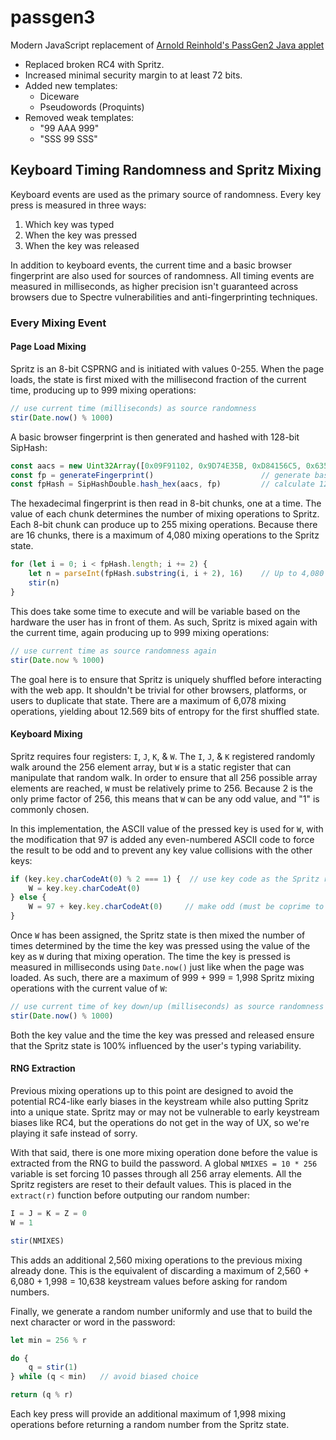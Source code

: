 # passgen3
Modern JavaScript replacement of [Arnold Reinhold's PassGen2 Java applet](https://theworld.com/~reinhold/passgen.html)

- Replaced broken RC4 with Spritz.
- Increased minimal security margin to at least 72 bits.
- Added new templates:
  - Diceware
  - Pseudowords (Proquints)
- Removed weak templates:
  - "99 AAA 999"
  - "SSS 99 SSS"

## Keyboard Timing Randomness and Spritz Mixing
Keyboard events are used as the primary source of randomness. Every key press is measured in three ways:

1. Which key was typed
2. When the key was pressed
3. When the key was released

In addition to keyboard events, the current time and a basic browser fingerprint are also used for sources of randomness.
All timing events are measured in milliseconds, as higher precision isn't guaranteed across browsers due to Spectre vulnerabilities and anti-fingerprinting techniques.

### Every Mixing Event
#### Page Load Mixing
Spritz is an 8-bit CSPRNG and is initiated with values 0-255. When the page loads, the state is first mixed with the millisecond fraction of the current time, producing up to 999 mixing operations:

```javascript
// use current time (milliseconds) as source randomness
stir(Date.now() % 1000)
```

A basic browser fingerprint is then generated and hashed with 128-bit SipHash:

```javascript
const aacs = new Uint32Array([0x09F91102, 0x9D74E35B, 0xD84156C5, 0x635688C0])
const fp = generateFingerprint()                        // generate basic browser fingerprint
const fpHash = SipHashDouble.hash_hex(aacs, fp)         // calculate 128-bit hash
```

The hexadecimal fingerprint is then read in 8-bit chunks, one at a time. The value of each chunk determines the number of mixing operations to Spritz. Each 8-bit chunk can produce up to 255 mixing operations. Because there are 16 chunks, there is a maximum of 4,080 mixing operations to the Spritz state.

```javascript
for (let i = 0; i < fpHash.length; i += 2) {
    let n = parseInt(fpHash.substring(i, i + 2), 16)    // Up to 4,080 mixes
    stir(n)
}
```

This does take some time to execute and will be variable based on the hardware the user has in front of them. As such, Spritz is mixed again with the current time, again producing up to 999 mixing operations:

```javascript
// use current time as source randomness again
stir(Date.now % 1000)
```

The goal here is to ensure that Spritz is uniquely shuffled before interacting with the web app. It shouldn't be trivial for other browsers, platforms, or users to duplicate that state. There are a maximum of 6,078 mixing operations, yielding about 12.569 bits of entropy for the first shuffled state.

#### Keyboard Mixing
Spritz requires four registers: `I`, `J`, `K`, & `W`. The `I`, `J`, & `K` registered randomly walk around the 256 element array, but `W` is a static register that can manipulate that random walk. In order to ensure that all 256 possible array elements are reached, `W` must be relatively prime to 256. Because 2 is the only prime factor of 256, this means that `W` can be any odd value, and "1" is commonly chosen.

In this implementation, the ASCII value of the pressed key is used for `W`, with the modification that 97 is added any even-numbered ASCII code to force the result to be odd and to prevent any key value collisions with the other keys:

```javascript
if (key.key.charCodeAt(0) % 2 === 1) {  // use key code as the Spritz register "W"
    W = key.key.charCodeAt(0)
} else {
    W = 97 + key.key.charCodeAt(0)     // make odd (must be coprime to 256) and don't collide with another key code
}
```

Once `W` has been assigned, the Spritz state is then mixed the number of times determined by the time the key was pressed using the value of the key as `W` during that mixing operation. The time the key is pressed is measured in milliseconds using `Date.now()` just like when the page was loaded. As such, there are a maximum of 999 + 999 = 1,998 Spritz mixing operations with the current value of `W`:

```javascript
// use current time of key down/up (milliseconds) as source randomness
stir(Date.now() % 1000)
```

 Both the key value and the time the key was pressed and released ensure that the Spritz state is 100% influenced by the user's typing variability.

 #### RNG Extraction
Previous mixing operations up to this point are designed to avoid the potential RC4-like early biases in the keystream while also putting Spritz into a unique state. Spritz may or may not be vulnerable to early keystream biases like RC4, but the operations do not get in the way of UX, so we're playing it safe instead of sorry.

With that said, there is one more mixing operation done before the value is extracted from the RNG to build the password. A global `NMIXES = 10 * 256` variable is set forcing 10 passes through all 256 array elements. All the Spritz registers are reset to their default values. This is placed in the `extract(r)` function before outputing our random number:

```javascript
I = J = K = Z = 0
W = 1

stir(NMIXES)
```
This adds an additional 2,560 mixing operations to the previous mixing already done. This is the equivalent of discarding a maximum of 2,560 + 6,080 + 1,998 = 10,638 keystream values before asking for random numbers.

Finally, we generate a random number uniformly and use that to build the next character or word in the password:

```javascript
let min = 256 % r

do {
    q = stir(1)
} while (q < min)   // avoid biased choice

return (q % r)
```

Each key press will provide an additional maximum of 1,998 mixing operations before returning a random number from the Spritz state.